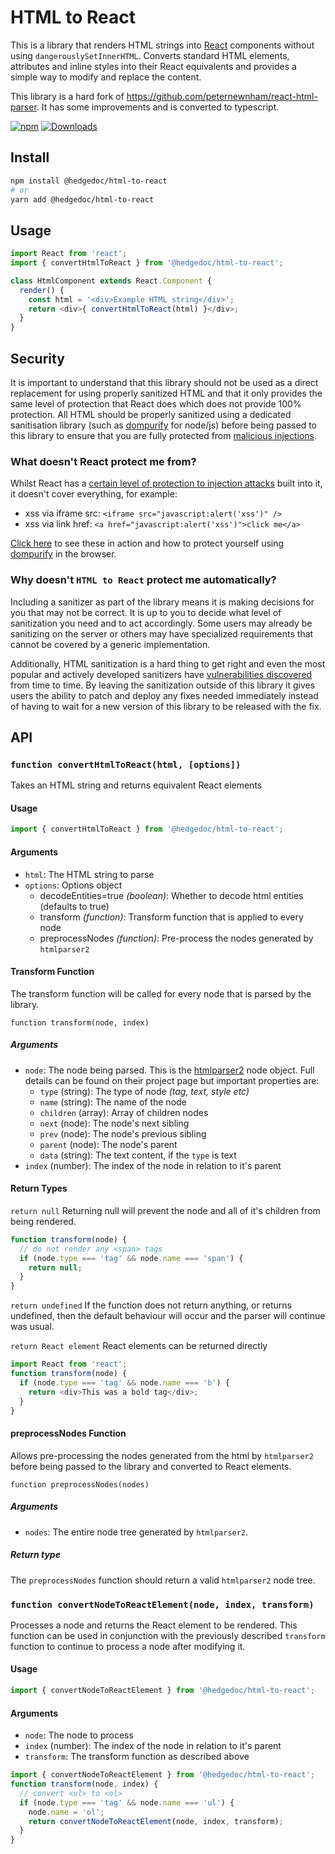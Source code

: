 <!--
SPDX-FileCopyrightText: 2022 The HedgeDoc developers (see AUTHORS file)

SPDX-License-Identifier: CC-BY-SA-4.0
-->

# HTML to React

This is a library that renders HTML strings into [React](https://facebook.github.io/react/) components without using `dangerouslySetInnerHTML`. Converts standard HTML elements, attributes and inline styles into their React equivalents and provides a simple way to modify and replace the content.

This library is a hard fork of https://github.com/peternewnham/react-html-parser. It has some improvements and is converted to typescript.

[![npm](https://img.shields.io/npm/v/@hedgedoc/html-to-react.svg)](https://www.npmjs.com/package/@hedgedoc/html-to-react)
[![Downloads](https://img.shields.io/npm/dw/@hedgedoc/html-to-react.svg)](https://www.npmjs.com/package/@hedgedoc/html-to-react)

## Install

```bash
npm install @hedgedoc/html-to-react
# or
yarn add @hedgedoc/html-to-react
```

## Usage

```typescript
import React from 'react';
import { convertHtmlToReact } from '@hedgedoc/html-to-react';

class HtmlComponent extends React.Component {
  render() {
    const html = '<div>Example HTML string</div>';
    return <div>{ convertHtmlToReact(html) }</div>;
  }
}
```

## Security

It is important to understand that this library should not be used as a direct replacement for using properly sanitized HTML and that it only provides the same level of protection that React does which does not provide 100% protection. All HTML should be properly sanitized using a dedicated sanitisation library (such as [dompurify](https://www.npmjs.com/package/dompurify) for node/js) before being passed to this library to ensure that you are fully protected from [malicious injections](https://en.wikipedia.org/wiki/Cross-site_scripting).

### What doesn't React protect me from?

Whilst React has a [certain level of protection to injection attacks](https://reactjs.org/docs/introducing-jsx.html#jsx-prevents-injection-attacks) built into it, it doesn't cover everything, for example:
* xss via iframe src: `<iframe src="javascript:alert('xss')" />`
* xss via link href: `<a href="javascript:alert('xss')">click me</a>`

[Click here](https://codesandbox.io/s/reacthtmlparser-xss-examples-ijgiu?file=/src/App.js) to see these in action and how to protect yourself using [dompurify](https://www.npmjs.com/package/dompurify) in the browser.

### Why doesn't `HTML to React` protect me automatically?

Including a sanitizer as part of the library means it is making decisions for you that may not be correct. It is up to you to decide what level of sanitization you need and to act accordingly. Some users may already be sanitizing on the server or others may have specialized requirements that cannot be covered by a generic implementation.

Additionally, HTML sanitization is a hard thing to get right and even the most popular and actively developed sanitizers have [vulnerabilities discovered](https://snyk.io/vuln/npm:dompurify) from time to time. By leaving the sanitization outside of this library it gives users the ability to patch and deploy any fixes needed immediately instead of having to wait for a new version of this library to be released with the fix.

## API

### `function convertHtmlToReact(html, [options])`
Takes an HTML string and returns equivalent React elements

#### Usage
```js
import { convertHtmlToReact } from '@hedgedoc/html-to-react';
```
#### Arguments
- `html`: The HTML string to parse
- `options`: Options object
  - decodeEntities=true *(boolean)*: Whether to decode html entities (defaults to true)
  - transform *(function)*: Transform function that is applied to every node
  - preprocessNodes *(function)*: Pre-process the nodes generated by `htmlparser2`

#### Transform Function
The transform function will be called for every node that is parsed by the library.

`function transform(node, index)`
##### Arguments
- `node`: The node being parsed. This is the [htmlparser2](https://github.com/fb55/htmlparser2) node object. Full details can be found on their project page but important properties are:
  - `type` (string): The type of node *(tag, text, style etc)*
  - `name` (string): The name of the node
  - `children` (array): Array of children nodes
  - `next` (node): The node's next sibling
  - `prev` (node): The node's previous sibling
  - `parent` (node): The node's parent
  - `data` (string): The text content, if the `type` is text
- `index` (number): The index of the node in relation to it's parent

#### Return Types
`return null`
Returning null will prevent the node and all of it's children from being rendered.
```js
function transform(node) {
  // do not render any <span> tags
  if (node.type === 'tag' && node.name === 'span') {
    return null;
  }
}
```
`return undefined`
If the function does not return anything, or returns undefined, then the default behaviour will occur and the parser will continue was usual.

`return React element`
React elements can be returned directly
```js
import React from 'react';
function transform(node) {
  if (node.type === 'tag' && node.name === 'b') {
    return <div>This was a bold tag</div>;
  }
}
```

#### preprocessNodes Function
Allows pre-processing the nodes generated from the html by `htmlparser2` before being passed to the library and converted to React elements.

`function preprocessNodes(nodes)`
##### Arguments
- `nodes`: The entire node tree generated by `htmlparser2`.

##### Return type
The `preprocessNodes` function should return a valid `htmlparser2` node tree.

### `function convertNodeToReactElement(node, index, transform)`
Processes a node and returns the React element to be rendered. This function can be used in conjunction with the previously described `transform` function to continue to process a node after modifying it.

#### Usage
```typescript
import { convertNodeToReactElement } from '@hedgedoc/html-to-react';
```
#### Arguments
- `node`: The node to process
- `index` (number): The index of the node in relation to it's parent
- `transform`: The transform function as described above

```typescript
import { convertNodeToReactElement } from '@hedgedoc/html-to-react';
function transform(node, index) {
  // convert <ul> to <ol>
  if (node.type === 'tag' && node.name === 'ul') {
    node.name = 'ol';
    return convertNodeToReactElement(node, index, transform);
  }
}
```
